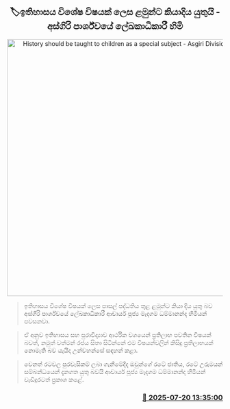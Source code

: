 <p align='center'><b><h2 align='center' title='History should be taught to children as a special subject - Asgiri Division Registrar'>🏷ඉතිහාසය විශේෂ විෂයක් ලෙස ළමුන්ට කියාදිය යුතුයි - අස්ගිරි පාර්ශ්වයේ ලේඛකාධිකාරී හිමි</h2></b></p>
<p align='center'><img src='https://helakuru.sgp1.cdn.digitaloceanspaces.com/esana/images/lib/madagama-dammannanda-himi-archived.jpg' width='600' alt='History should be taught to children as a special subject - Asgiri Division Registrar'></p>

> ඉතිහාසය විශේෂ විෂයක් ලෙස පාසල් පද්ධතිය තුළ ළමුන්ට කියා දිය යුතු බව අස්ගිරි පාර්ශ්වයේ ලේඛකාධිකාරී ආචාර්ය පූජ්‍ය මැදගම ධම්මානන්ද හිමියන් පවසනවා.

> ඒ අනුව ඉතිහාසය සහ පුරාවිද්‍යාව ආර්ථික වශයෙන් ප්‍රතිලාභ පවතින විෂයක් බවත්, නමුත් වත්මන් රජය සිතා සිටින්නේ එම විෂයන්වලින් කිසිදු ප්‍රතිලාභයක් නොමැති බව යැයිද උන්වහන්සේ සඳහන් කළා.

> වෙනත් රටවල පුරවැසිකම් ලබා ගැනීමේදීද ඔවුන්ගේ රටේ ජාතිය, රටේ උරුමයන් සම්බන්ධයෙන් දැනගත යුතු බවයි ආචාර්ය පූජ්‍ය මැදගම ධම්මානන්ද හිමියන් වැඩිදුරටත් ප්‍රකාශ කළේ.



<h3 align='right'><a href='https://www.helakuru.lk/esana/p/112007/'>📅 2025-07-20 13:35:00</a></h3>
